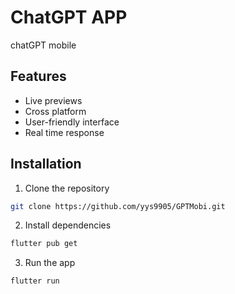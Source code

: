 # ChatGPT APP

chatGPT mobile

## Features
- Live previews
- Cross platform
- User-friendly interface
- Real time response

## Installation

1. Clone the repository

```bash
git clone https://github.com/yys9905/GPTMobi.git

```
2. Install dependencies

```bash
flutter pub get

```
3. Run the app

```bash
flutter run

```